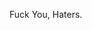 <!-- ### Hi there 👋 -->
<!-- <img src="https://img.shields.io/badge/Spring-6DB33F?style=flat&logo=Spring&logoColor=white"/><img src="https://img.shields.io/badge/Spring Boot-6DB33F?style=flat&logo=SpringBoot&logoColor=white"/><img src="https://img.shields.io/badge/Vue.js-4FC08D?style=flat&logo=Vue.js&logoColor=white"/><img src="https://img.shields.io/badge/React-61DAFB?style=flat&logo=React&logoColor=white"/><img src="https://img.shields.io/badge/MySQL-4479A1?style=flat&logo=MySQL&logoColor=white"/> -->

<!-- [![Solved.ac Profile](http://mazassumnida.wtf/api/v2/generate_badge?boj=toyoumylight)](https://solved.ac/toyoumylight/) -->
<!--
**Oliverslife/Oliverslife** is a ✨ _special_ ✨ repository because its `README.md` (this file) appears on your GitHub profile.

Here are some ideas to get you started:

- 🔭 I’m currently working on ...
- 🌱 I’m currently learning ...
- 👯 I’m looking to collaborate on ...
- 🤔 I’m looking for help with ...
- 💬 Ask me about ...
- 📫 How to reach me: ...
- 😄 Pronouns: ...
- ⚡ Fun fact: ...
-->

Fuck You, Haters.
